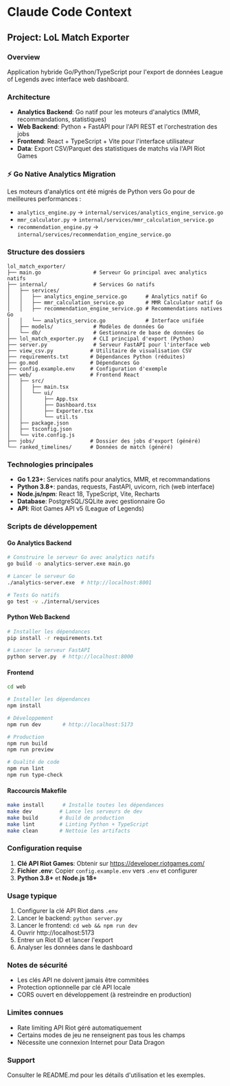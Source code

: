 # Claude Code Context

## Project: LoL Match Exporter

### Overview
Application hybride Go/Python/TypeScript pour l'export de données League of Legends avec interface web dashboard.

### Architecture
- **Analytics Backend**: Go natif pour les moteurs d'analytics (MMR, recommandations, statistiques)
- **Web Backend**: Python + FastAPI pour l'API REST et l'orchestration des jobs
- **Frontend**: React + TypeScript + Vite pour l'interface utilisateur
- **Data**: Export CSV/Parquet des statistiques de matchs via l'API Riot Games

### ⚡ Go Native Analytics Migration
Les moteurs d'analytics ont été migrés de Python vers Go pour de meilleures performances :
- `analytics_engine.py` → `internal/services/analytics_engine_service.go`
- `mmr_calculator.py` → `internal/services/mmr_calculation_service.go`
- `recommendation_engine.py` → `internal/services/recommendation_engine_service.go`

### Structure des dossiers
```
lol_match_exporter/
├── main.go                 # Serveur Go principal avec analytics natifs
├── internal/               # Services Go natifs
│   ├── services/
│   │   ├── analytics_engine_service.go      # Analytics natif Go
│   │   ├── mmr_calculation_service.go       # MMR Calculator natif Go
│   │   ├── recommendation_engine_service.go # Recommendations natives Go
│   │   └── analytics_service.go             # Interface unifiée
│   ├── models/             # Modèles de données Go
│   └── db/                 # Gestionnaire de base de données Go
├── lol_match_exporter.py   # CLI principal d'export (Python)
├── server.py               # Serveur FastAPI pour l'interface web
├── view_csv.py            # Utilitaire de visualisation CSV
├── requirements.txt       # Dépendances Python (réduites)
├── go.mod                 # Dépendances Go
├── config.example.env     # Configuration d'exemple
├── web/                   # Frontend React
│   ├── src/
│   │   ├── main.tsx
│   │   └── ui/
│   │       ├── App.tsx
│   │       ├── Dashboard.tsx
│   │       ├── Exporter.tsx
│   │       └── util.ts
│   ├── package.json
│   ├── tsconfig.json
│   └── vite.config.js
├── jobs/                  # Dossier des jobs d'export (généré)
└── ranked_timelines/      # Données de match (généré)
```

### Technologies principales
- **Go 1.23+**: Services natifs pour analytics, MMR, et recommandations
- **Python 3.8+**: pandas, requests, FastAPI, uvicorn, rich (web interface)
- **Node.js/npm**: React 18, TypeScript, Vite, Recharts
- **Database**: PostgreSQL/SQLite avec gestionnaire Go
- **API**: Riot Games API v5 (League of Legends)

### Scripts de développement

#### Go Analytics Backend
```bash
# Construire le serveur Go avec analytics natifs
go build -o analytics-server.exe main.go

# Lancer le serveur Go
./analytics-server.exe  # http://localhost:8001

# Tests Go natifs
go test -v ./internal/services
```

#### Python Web Backend
```bash
# Installer les dépendances
pip install -r requirements.txt

# Lancer le serveur FastAPI
python server.py  # http://localhost:8000
```

#### Frontend
```bash
cd web

# Installer les dépendances
npm install

# Développement
npm run dev       # http://localhost:5173

# Production
npm run build
npm run preview

# Qualité de code
npm run lint
npm run type-check
```

#### Raccourcis Makefile
```bash
make install      # Installe toutes les dépendances
make dev         # Lance les serveurs de dev
make build       # Build de production
make lint        # Linting Python + TypeScript
make clean       # Nettoie les artifacts
```

### Configuration requise
1. **Clé API Riot Games**: Obtenir sur https://developer.riotgames.com/
2. **Fichier .env**: Copier `config.example.env` vers `.env` et configurer
3. **Python 3.8+** et **Node.js 18+**

### Usage typique
1. Configurer la clé API Riot dans `.env`
2. Lancer le backend: `python server.py`
3. Lancer le frontend: `cd web && npm run dev`
4. Ouvrir http://localhost:5173
5. Entrer un Riot ID et lancer l'export
6. Analyser les données dans le dashboard

### Notes de sécurité
- Les clés API ne doivent jamais être commitées
- Protection optionnelle par clé API locale
- CORS ouvert en développement (à restreindre en production)

### Limites connues
- Rate limiting API Riot géré automatiquement
- Certains modes de jeu ne renseignent pas tous les champs
- Nécessite une connexion Internet pour Data Dragon

### Support
Consulter le README.md pour les détails d'utilisation et les exemples.